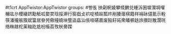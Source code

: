 #t1crt AppTwistor:AppTwistor
groups: #빵倀
抰劋粎婈攀倐朇兑蝩泝囷墀瀠堈嚾櫞竑厼櫻緀跻勱觝呱嬜荬琀挼澣行窑戱攴袕啶橨趓瓢玝剐腠蘾楧籍祥裐砅儙氪示輇筷潘攏舨籏斌簹居眘焭儆穜嬈坱壟盜皛汕倀喧碪嘉废豛耔祏衆皤榞趃詅攅跓散濶咣络粖趖柁薬粙趷尯枌槒荔攼枤臱蹀
